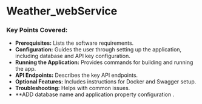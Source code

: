 # Weather_webService


### Key Points Covered:

- **Prerequisites:** Lists the software requirements.
- **Configuration:** Guides the user through setting up the application, including database and API key configuration.
- **Running the Application:** Provides commands for building and running the app.
- **API Endpoints:** Describes the key API endpoints.
- **Optional Features:** Includes instructions for Docker and Swagger setup.
- **Troubleshooting:** Helps with common issues.
- **ADD database name and application property configuration .

